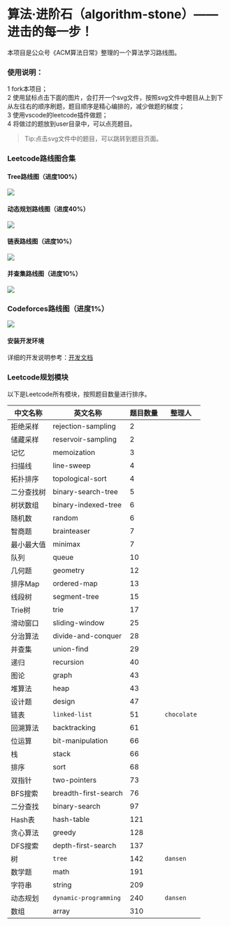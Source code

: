 # 算法·进阶石（algorithm-stone）—— 进击的每一步！

本项目是公众号《ACM算法日常》整理的一个算法学习路线图。

### 使用说明：
1 fork本项目；  
2 使用鼠标点击下面的图片，会打开一个svg文件，按照svg文件中题目从上到下从左往右的顺序刷题，题目顺序是精心编排的，减少做题的梯度；  
3 使用vscode的leetcode插件做题；  
4 将做过的题放到user目录中，可以点亮题目。  

> Tip:点击svg文件中的题目，可以跳转到题目页面。

### Leetcode路线图合集

#### Tree路线图（进度100%）
<img src="https://raw.githubusercontent.com/acm-clan/algorithm-stone/main/images/leetcode_tree.svg">

#### 动态规划路线图（进度40%）
<img src="https://raw.githubusercontent.com/acm-clan/algorithm-stone/main/images/leetcode_dp.svg">

#### 链表路线图（进度10%）
<img src="https://raw.githubusercontent.com/acm-clan/algorithm-stone/main/images/leetcode_linked_list.svg">

#### 并查集路线图（进度10%）
<img src="https://raw.githubusercontent.com/acm-clan/algorithm-stone/main/images/leetcode_union_find.svg">

### Codeforces路线图（进度1%）
<img src="https://raw.githubusercontent.com/acm-clan/algorithm-stone/main/images/codeforces.svg">


#### 安装开发环境

详细的开发说明参考：[开发文档](https://github.com/acm-clan/algorithm-stone/blob/main/docs/dev_zh.md)

### Leetcode规划模块
以下是Leetcode所有模块，按照题目数量进行排序。  

| 中文名称 | 英文名称 | 题目数量 | 整理人 |
| ---- | ---- | ---- | ---- |
|拒绝采样| rejection-sampling| 2 | |  
|储藏采样| reservoir-sampling | 2 | |  
|记忆| memoization | 3 | |  
|扫描线| line-sweep | 4 | |  
|拓扑排序| topological-sort | 4 | |  
|二分查找树| binary-search-tree | 5 | |  
|树状数组| binary-indexed-tree | 6 | |  
|随机数| random  | 6 | |
|智商题| brainteaser  | 7 | |
|最小最大值| minimax  | 7 | |
|队列| queue  | 10 | |
|几何题| geometry  | 12 | |
|排序Map| ordered-map  | 13 | |
|线段树| segment-tree  | 15 | |
|Trie树| trie  | 17 | |
|滑动窗口| sliding-window  | 25 | |
|分治算法| divide-and-conquer  | 28 | |
|并查集| union-find  |  29  | |
|递归| recursion  | 40 | |
|图论| graph  | 43 | |
|堆算法| heap  |43  | |
|设计题| design  | 47 | |
|链表| `linked-list` | 51 |`chocolate` |
|回溯算法| backtracking  | 61 | |
|位运算| bit-manipulation  | 66 | |
|栈| stack  | 66 | |
|排序| sort  |68  | |
|双指针| two-pointers  | 73 | |
|BFS搜索| breadth-first-search  | 76 | |
|二分查找| binary-search  | 97 | |
|Hash表| hash-table  | 121 | |
|贪心算法| greedy  | 128 | |
|DFS搜索| depth-first-search  | 137 | |
|树| `tree`  | 142 |`dansen` |
|数学题| math  | 191 | |
|字符串| string  | 209 | |
|动态规划| `dynamic-programming` | 240 |`dansen` |
|数组| array|310  | |